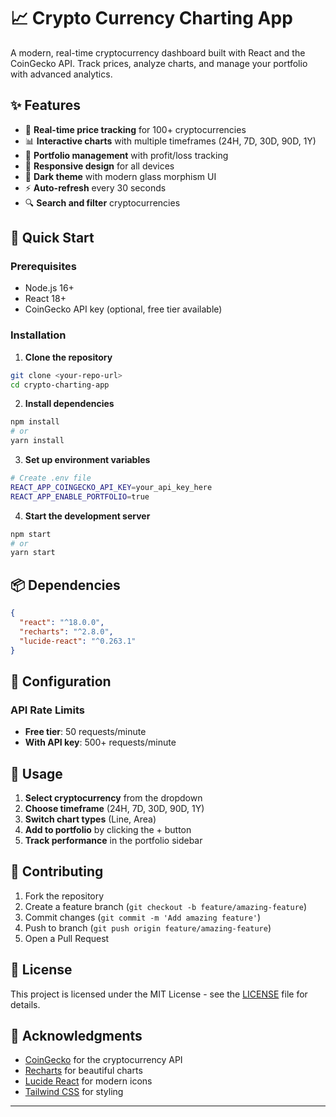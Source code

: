 # 📈 Crypto Currency Charting App

A modern, real-time cryptocurrency dashboard built with React and the CoinGecko API. Track prices, analyze charts, and manage your portfolio with advanced analytics.

## ✨ Features

- 🔴 **Real-time price tracking** for 100+ cryptocurrencies
- 📊 **Interactive charts** with multiple timeframes (24H, 7D, 30D, 90D, 1Y)
- 💼 **Portfolio management** with profit/loss tracking
- 📱 **Responsive design** for all devices
- 🌙 **Dark theme** with modern glass morphism UI
- ⚡ **Auto-refresh** every 30 seconds
- 🔍 **Search and filter** cryptocurrencies

## 🚀 Quick Start

### Prerequisites
- Node.js 16+ 
- React 18+
- CoinGecko API key (optional, free tier available)

### Installation

1. **Clone the repository**
```bash
git clone <your-repo-url>
cd crypto-charting-app
```

2. **Install dependencies**
```bash
npm install
# or
yarn install
```

3. **Set up environment variables**
```bash
# Create .env file
REACT_APP_COINGECKO_API_KEY=your_api_key_here
REACT_APP_ENABLE_PORTFOLIO=true
```

4. **Start the development server**
```bash
npm start
# or
yarn start
```

## 📦 Dependencies

```json
{
  "react": "^18.0.0",
  "recharts": "^2.8.0",
  "lucide-react": "^0.263.1"
}
```


## 🔧 Configuration

### API Rate Limits

- **Free tier**: 50 requests/minute
- **With API key**: 500+ requests/minute

## 🎯 Usage

1. **Select cryptocurrency** from the dropdown
2. **Choose timeframe** (24H, 7D, 30D, 90D, 1Y)
3. **Switch chart types** (Line, Area)
4. **Add to portfolio** by clicking the + button
5. **Track performance** in the portfolio sidebar

## 🤝 Contributing

1. Fork the repository
2. Create a feature branch (`git checkout -b feature/amazing-feature`)
3. Commit changes (`git commit -m 'Add amazing feature'`)
4. Push to branch (`git push origin feature/amazing-feature`)
5. Open a Pull Request

## 📄 License

This project is licensed under the MIT License - see the [LICENSE](LICENSE) file for details.

## 🙏 Acknowledgments

- [CoinGecko](https://www.coingecko.com/) for the cryptocurrency API
- [Recharts](https://recharts.org/) for beautiful charts
- [Lucide React](https://lucide.dev/) for modern icons
- [Tailwind CSS](https://tailwindcss.com/) for styling

---